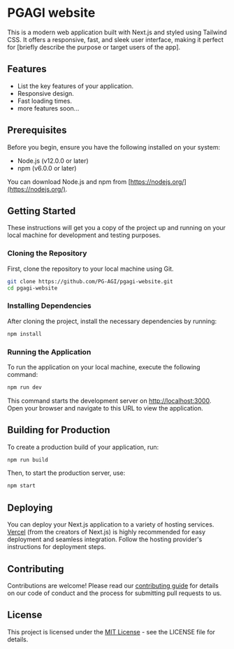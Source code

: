 

# PGAGI website

This is a modern web application built with Next.js and styled using Tailwind CSS. It offers a responsive, fast, and sleek user interface, making it perfect for [briefly describe the purpose or target users of the app].

## Features

- List the key features of your application.
- Responsive design.
- Fast loading times.
- more features soon...

## Prerequisites

Before you begin, ensure you have the following installed on your system:
- Node.js (v12.0.0 or later)
- npm (v6.0.0 or later)

You can download Node.js and npm from [https://nodejs.org/](https://nodejs.org/).

## Getting Started

These instructions will get you a copy of the project up and running on your local machine for development and testing purposes.

### Cloning the Repository

First, clone the repository to your local machine using Git.

```bash
git clone https://github.com/PG-AGI/pgagi-website.git
cd pgagi-website
```

### Installing Dependencies

After cloning the project, install the necessary dependencies by running:

```bash
npm install
```

### Running the Application

To run the application on your local machine, execute the following command:

```bash
npm run dev
```

This command starts the development server on [http://localhost:3000](http://localhost:3000). Open your browser and navigate to this URL to view the application.

## Building for Production

To create a production build of your application, run:

```bash
npm run build
```

Then, to start the production server, use:

```bash
npm start
```

## Deploying

You can deploy your Next.js application to a variety of hosting services. [Vercel](https://vercel.com/) (from the creators of Next.js) is highly recommended for easy deployment and seamless integration. Follow the hosting provider's instructions for deployment steps.

## Contributing

Contributions are welcome! Please read our [contributing guide](LINK_TO_CONTRIBUTING_GUIDE) for details on our code of conduct and the process for submitting pull requests to us.

## License

This project is licensed under the [MIT License](LICENSE) - see the LICENSE file for details.

